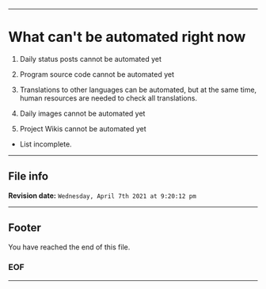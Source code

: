 
***

# What can't be automated right now

1. Daily status posts cannot be automated yet

2. Program source code cannot be automated yet

3. Translations to other languages can be automated, but at the same time, human resources are needed to check all translations.

4. Daily images cannot be automated yet

5. Project Wikis cannot be automated yet

* List incomplete.

***

## File info

**Revision date:** `Wednesday, April 7th 2021 at 9:20:12 pm`

***

## Footer

You have reached the end of this file.

### EOF

***
